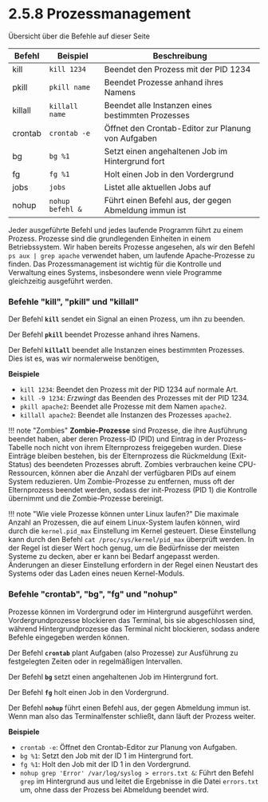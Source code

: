 # 2.5.8 Prozessmanagement

Übersicht über die Befehle auf dieser Seite

| Befehl   | Beispiel | Beschreibung |
|----------|----------|--------------|
| kill     | `kill 1234` | Beendet den Prozess mit der PID 1234 |
| pkill    | `pkill name` | Beendet Prozesse anhand ihres Namens |
| killall  | `killall name` | Beendet alle Instanzen eines bestimmten Prozesses |
| crontab  | `crontab -e` | Öffnet den Crontab-Editor zur Planung von Aufgaben |
| bg       | `bg %1` | Setzt einen angehaltenen Job im Hintergrund fort |
| fg       | `fg %1` | Holt einen Job in den Vordergrund |
| jobs     | `jobs`  | Listet alle aktuellen Jobs auf |
| nohup    | `nohup befehl &` | Führt einen Befehl aus, der gegen Abmeldung immun ist |


Jeder ausgeführte Befehl und jedes laufende Programm führt zu einem Prozess. Prozesse sind die grundlegenden Einheiten in einem Betriebssystem. Wir haben bereits Prozesse angesehen, als wir den Befehl `ps aux | grep apache` verwendet haben, um laufende Apache-Prozesse zu finden. Das Prozessmanagement ist wichtig für die Kontrolle und Verwaltung eines Systems, insbesondere wenn viele Programme gleichzeitig ausgeführt werden.

### Befehle "**kill**", "**pkill**" und "**killall**"

Der Befehl **`kill`** sendet ein Signal an einen Prozess, um ihn zu beenden.

Der Befehl **`pkill`** beendet Prozesse anhand ihres Namens.

Der Befehl **`killall`** beendet alle Instanzen eines bestimmten Prozesses. Dies ist es, was wir normalerweise benötigen, 

**Beispiele**

- `kill 1234`: Beendet den Prozess mit der PID 1234 auf normale Art.
- `kill -9 1234`: *Erzwingt* das Beenden des Prozesses mit der PID 1234.
- `pkill apache2`: Beendet alle Prozesse mit dem Namen `apache2`.
- `killall apache2`: Beendet alle Instanzen des Prozesses `apache2`.

!!! note "Zombies"
    **Zombie-Prozesse** sind Prozesse, die ihre Ausführung beendet haben, aber deren Prozess-ID (PID) und Eintrag in der Prozess-Tabelle noch nicht von ihrem Elternprozess freigegeben wurden. Diese Einträge bleiben bestehen, bis der Elternprozess die Rückmeldung (Exit-Status) des beendeten Prozesses abruft. Zombies verbrauchen keine CPU-Ressourcen, können aber die Anzahl der verfügbaren PIDs auf einem System reduzieren. Um Zombie-Prozesse zu entfernen, muss oft der Elternprozess beendet werden, sodass der init-Prozess (PID 1) die Kontrolle übernimmt und die Zombie-Prozesse bereinigt.


!!! note "Wie viele Prozesse können unter Linux laufen?"
    Die maximale Anzahl an Prozessen, die auf einem Linux-System laufen können, wird durch die `kernel.pid_max` Einstellung im Kernel gesteuert. Diese Einstellung kann durch den Befehl `cat /proc/sys/kernel/pid_max` überprüft werden. In der Regel ist dieser Wert hoch genug, um die Bedürfnisse der meisten Systeme zu decken, aber er kann bei Bedarf angepasst werden. Änderungen an dieser Einstellung erfordern in der Regel einen Neustart des Systems oder das Laden eines neuen Kernel-Moduls.



### Befehle "**crontab**", "**bg**", "**fg**" und "**nohup**"

Prozesse können im Vordergrund oder im Hintergrund ausgeführt werden. Vordergrundprozesse blockieren das Terminal, bis sie abgeschlossen sind, während Hintergrundprozesse das Terminal nicht blockieren, sodass andere Befehle eingegeben werden können. 

Der Befehl **`crontab`** plant Aufgaben (also Prozesse) zur Ausführung zu festgelegten Zeiten oder in regelmäßigen Intervallen.

Der Befehl **`bg`** setzt einen angehaltenen Job im Hintergrund fort.

Der Befehl **`fg`** holt einen Job in den Vordergrund.

Der Befehl **`nohup`** führt einen Befehl aus, der gegen Abmeldung immun ist. Wenn man also das Terminalfenster schließt, dann läuft der Prozess weiter.

**Beispiele**

- `crontab -e`: Öffnet den Crontab-Editor zur Planung von Aufgaben.
- `bg %1`: Setzt den Job mit der ID 1 im Hintergrund fort.
- `fg %1`: Holt den Job mit der ID 1 in den Vordergrund.
- `nohup grep 'Error' /var/log/syslog > errors.txt &`: Führt den Befehl `grep` im Hintergrund aus und leitet die Ergebnisse in die Datei `errors.txt` um, ohne dass der Prozess bei Abmeldung beendet wird.

